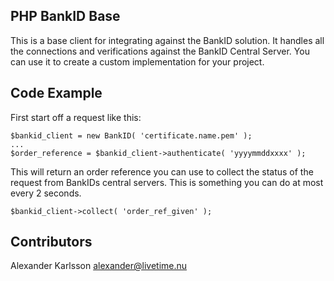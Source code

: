 ## PHP BankID Base

This is a base client for integrating against the BankID solution. It handles all the connections and verifications against the BankID Central Server. You can use it to create a custom implementation for your project.

## Code Example

First start off a request like this:
```
$bankid_client = new BankID( 'certificate.name.pem' );
...
$order_reference = $bankid_client->authenticate( 'yyyymmddxxxx' );
```
This will return an order reference you can use to collect the status of the request from BankIDs central servers.
This is something you can do at most every 2 seconds.
```
$bankid_client->collect( 'order_ref_given' );
```

## Contributors

Alexander Karlsson <alexander@livetime.nu>